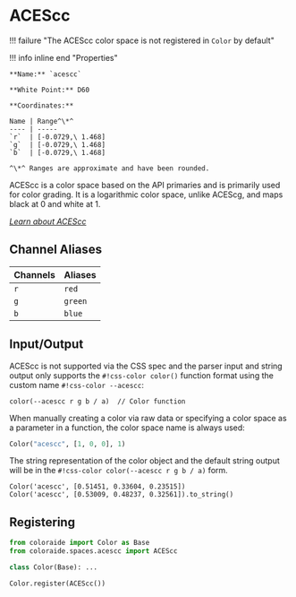 # ACEScc

!!! failure "The ACEScc color space is not registered in `Color` by default"

<div class="info-container" markdown>
!!! info inline end "Properties"

    **Name:** `acescc`

    **White Point:** D60

    **Coordinates:**

    Name | Range^\*^
    ---- | -----
    `r`  | [-0.0729,\ 1.468]
    `g`  | [-0.0729,\ 1.468]
    `b`  | [-0.0729,\ 1.468]

    ^\*^ Ranges are approximate and have been rounded.

ACEScc is a color space based on the API primaries and is primarily used for color grading. It is a logarithmic color
space, unlike ACEScg, and maps black at 0 and white at 1.

_[Learn about ACEScc](https://docs.acescentral.com/specifications/acescc/)_

</div>

## Channel Aliases

Channels | Aliases
-------- | -------
`r`      | `red`
`g`      | `green`
`b`      | `blue`

## Input/Output

ACEScc is not supported via the CSS spec and the parser input and string output only supports the
`#!css-color color()` function format using the custom name `#!css-color --acescc`:

```css-color
color(--acescc r g b / a)  // Color function
```

When manually creating a color via raw data or specifying a color space as a parameter in a function, the color
space name is always used:

```py
Color("acescc", [1, 0, 0], 1)
```

The string representation of the color object and the default string output will be in the
`#!css-color color(--acescc r g b / a)` form.

```playground
Color('acescc', [0.51451, 0.33604, 0.23515])
Color('acescc', [0.53009, 0.48237, 0.32561]).to_string()
```

## Registering

```py
from coloraide import Color as Base
from coloraide.spaces.acescc import ACEScc

class Color(Base): ...

Color.register(ACEScc())
```
